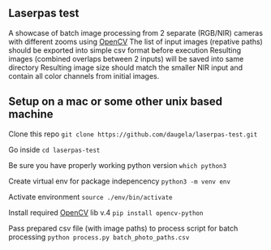 ## Laserpas test

A showcase of batch image processing from 2 separate (RGB/NIR) cameras with different zooms using [OpenCV](https://opencv.org)
The list of input images (repative paths) should be exported into simple csv format before execution
Resulting images (combined overlaps between 2 inputs) will be saved into same directory
Resulting image size should match the smaller NIR input and contain all color channels from initial images.

## Setup on a mac or some other unix based machine

Clone this repo
`git clone https://github.com/daugela/laserpas-test.git`

Go inside
`cd laserpas-test`

Be sure you have properly working python version
`which python3`

Create virtual env for package indepencency
`python3 -m venv env`

Activate environment
`source ./env/bin/activate`

Install required [OpenCV](https://pypi.org/project/opencv-python/) lib v.4
`pip install opencv-python`

Pass prepared csv file (with image paths) to process script for batch processing
`python process.py batch_photo_paths.csv`